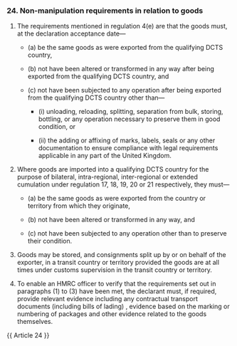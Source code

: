 ### 24. Non-manipulation requirements in relation to goods

1. The requirements mentioned in regulation 4(e) are that the goods must, at the declaration acceptance date—

   - (a) be the same goods as were exported from the qualifying DCTS country,

   - (b) not have been altered or transformed in any way after being exported from the qualifying DCTS country, and

   - (c) not have been subjected to any operation after being exported from the qualifying DCTS country other than—

     - (i) unloading, reloading, splitting, separation from bulk, storing, bottling, or any operation necessary to preserve them in good condition, or

     - (ii) the adding or affixing of marks, labels, seals or any other documentation to ensure compliance with legal requirements applicable in any part of the United Kingdom.

2. Where goods are imported into a qualifying DCTS country for the purpose of bilateral, intra-regional, inter-regional or extended cumulation under regulation 17, 18, 19, 20 or 21 respectively, they must—

   - (a) be the same goods as were exported from the country or territory from which they originate,

   - (b) not have been altered or transformed in any way, and

   - (c) not have been subjected to any operation other than to preserve their condition.

3. Goods may be stored, and consignments split up by or on behalf of the exporter, in a transit country or territory provided the goods are at all times under customs supervision in the transit country or territory.

4. To enable an HMRC officer to verify that the requirements set out in paragraphs (1) to (3) have been met, the declarant must, if required, provide relevant evidence including any contractual transport documents (including bills of lading) , evidence based on the marking or numbering of packages and other evidence related to the goods themselves.

{{ Article 24 }}
